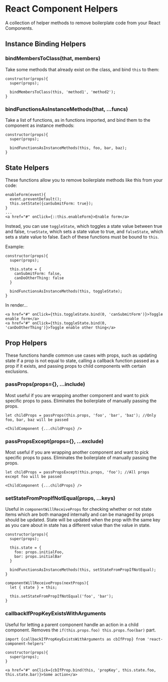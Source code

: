 # React Component Helpers

A collection of helper methods to remove boilerplate code from your React Components.

## Instance Binding Helpers

### bindMembersToClass(that, members)

Take some methods that already exist on the class, and bind `this` to them:

```
constructor(props){
  super(props);

  bindMembersToClass(this, 'method1', 'method2');
}
```

### bindFunctionsAsInstanceMethods(that, ...funcs)

Take a list of functions, as in functions imported, and bind them to the component as instance methods:

```
constructor(props){
  super(props);

  bindFunctionsAsInstanceMethods(this, foo, bar, baz);
}
```

## State Helpers

These functions allow you to remove boilerplate methods like this from your code:

```
enableForm(event){
  event.preventDefault();
  this.setState({canSubmitForm: true});
}
...
<a href="#" onClick={::this.enableForm}>Enable form</a>
```

Instead, you can use `toggleState`, which toggles a state value between true and false, `trueState`, which sets a state value to true, and `falseState`, which sets a state value to false. Each of these functions must be bound to `this`.

Example:

```
constructor(props){
  super(props);

  this.state = {
    canSubmitForm: false,
    canDoOtherThing: false
  }

  bindFunctionsAsInstanceMethods(this, toggleState);
}
```

In render...
```
<a href="#" onClick={this.toggleState.bind(0, 'canSubmitForm')}>Toggle enable form</a>
<a href="#" onClick={this.toggleState.bind(0, 'canDoOtherThing')}>Toggle enable other thing</a>
```

## Prop Helpers

These functions handle common use cases with props, such as updating state if a prop is not equal to state, calling a callback function passed as a prop if it exists, and passing props to child components with certain exclusions. 

### passProps(props={}, ...include)

Most useful if you are wrapping another component and want to pick specific props to pass. Eliminates the boilerplate of manually passing the props.

```
let childProps = passProps(this.props, 'foo', 'bar', 'baz'); //Only foo, bar, baz will be passed

<ChildComponent {...childProps} />

```

### passPropsExcept(props={}, ...exclude)

Most useful if you are wrapping another component and want to pick specific props to pass. Eliminates the boilerplate of manually passing the props.

```
let childProps = passPropsExcept(this.props, 'foo'); //All props except foo will be passed

<ChildComponent {...childProps} />

```

### setStateFromPropIfNotEqual(props, ...keys)

Useful in `componentWillReceiveProps` for checking whether or not state items which are both managed internally and can be managed by props should be updated. State will be updated when the prop with the same key as you care about in state has a different value than the value in state.

```
constructor(props){
  super(props);

  this.state = {
    foo: props.initialFoo,
    bar: props.initialBar
  }

  bindFunctionsAsInstanceMethods(this, setStateFromPropIfNotEqual);
}
```


```
componentWillReceiveProps(nextProps){
  let { state } = this;

  this.setStateFromPropIfNotEqual('foo', 'bar');
}
```

### callbackIfPropKeyExistsWithArguments

Useful for letting a parent component handle an action in a child component. Removes the `if(this.props.foo) this.props.foo(bar)` part.

```
import {callbackIfPropKeyExistsWithArguments as cbIfProp} from 'react-component-helpers'
```

```
constructor(props){
  super(props);
}
```

```
<a href="#" onClick={cbIfProp.bind(this, 'propKey', this.state.foo, this.state.bar)}>Some action</a>
```
